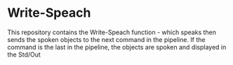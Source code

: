 # Write-Speach
This repository contains the Write-Speach function - which speaks then sends the spoken objects to the next command in the pipeline. If the command is the last in the pipeline, the objects are spoken and displayed in the Std/Out
